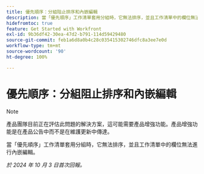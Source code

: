 ```yaml
---
title: 優先順序：分組阻止排序和內嵌編輯
description: 當「優先順序」工作清單套用分組時，它無法排序，並且工作清單中的欄位無法進行內嵌編輯。
hidefromtoc: true
feature: Get Started with Workfront
exl-id: 9b36df42-30ea-47d2-b791-114d59429480
source-git-commit: feb1a6d8a0b4c28c035415302746dfc8a3ee7e0d
workflow-type: tm+mt
source-wordcount: '90'
ht-degree: 100%

---
```


# 優先順序：分組阻止排序和內嵌編輯

>[!NOTE]
>
>產品團隊目前正在評估此問題的解決方案，這可能需要產品增強功能。產品增強功能是在產品公告中而不是在維護更新中傳達。

當「優先順序」工作清單套用分組時，它無法排序，並且工作清單中的欄位無法進行內嵌編輯。

_於 2024 年 10 月 3 日首次回報。_
